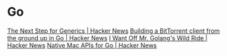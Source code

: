 # Go

[The Next Step for Generics | Hacker News](https://news.ycombinator.com/item?id=23543131)
[Building a BitTorrent client from the ground up in Go | Hacker News](https://news.ycombinator.com/item?id=21958359)
[I Want Off Mr. Golang's Wild Ride | Hacker News](https://news.ycombinator.com/item?id=22443363)
[Native Mac APIs for Go | Hacker News](https://news.ycombinator.com/item?id=26026896)
